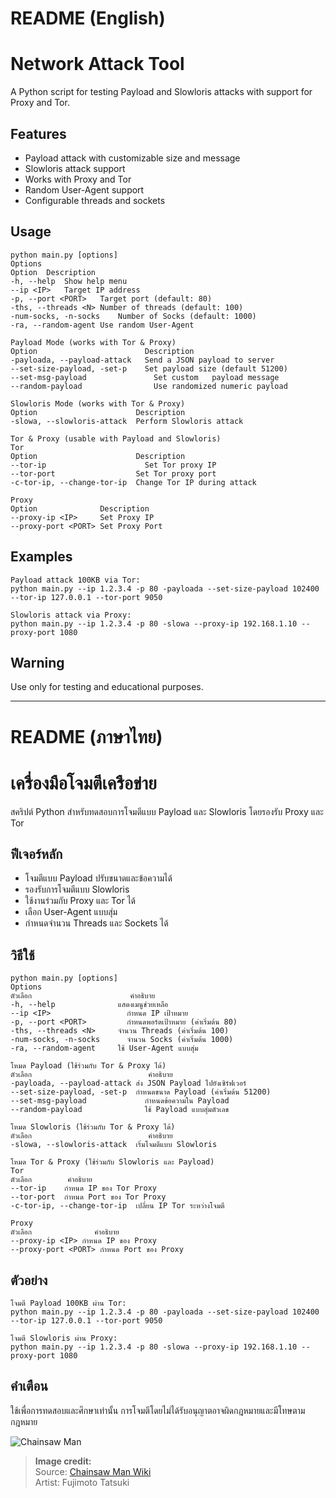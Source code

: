 # README (English)
# Network Attack Tool

A Python script for testing Payload and Slowloris attacks with support for Proxy and Tor.

## Features

- Payload attack with customizable size and message  
- Slowloris attack support  
- Works with Proxy and Tor  
- Random User-Agent support  
- Configurable threads and sockets  

## Usage

```
python main.py [options]
Options
Option	Description
-h, --help	Show help menu
--ip <IP>	Target IP address
-p, --port <PORT>	Target port (default: 80)
-ths, --threads <N>	Number of threads (default: 100)
-num-socks, -n-socks	Number of Socks (default: 1000)
-ra, --random-agent	Use random User-Agent

Payload Mode (works with Tor & Proxy)
Option	                      Description
-payloada, --payload-attack	  Send a JSON payload to server
--set-size-payload, -set-p	  Set payload size (default 51200)
--set-msg-payload	            Set custom   payload message
--random-payload	            Use randomized numeric payload

Slowloris Mode (works with Tor & Proxy)
Option	                    Description
-slowa, --slowloris-attack	Perform Slowloris attack

Tor & Proxy (usable with Payload and Slowloris)
Tor
Option	                    Description
--tor-ip	                  Set Tor proxy IP
--tor-port	                Set Tor proxy port
-c-tor-ip, --change-tor-ip	Change Tor IP during attack

Proxy
Option	            Description
--proxy-ip <IP>	    Set Proxy IP
--proxy-port <PORT>	Set Proxy Port
```
## Examples
```
Payload attack 100KB via Tor:
python main.py --ip 1.2.3.4 -p 80 -payloada --set-size-payload 102400 --tor-ip 127.0.0.1 --tor-port 9050

Slowloris attack via Proxy:
python main.py --ip 1.2.3.4 -p 80 -slowa --proxy-ip 192.168.1.10 --proxy-port 1080
```
## Warning
Use only for testing and educational purposes.


---

# README (ภาษาไทย)


# เครื่องมือโจมตีเครือข่าย

สคริปต์ Python สำหรับทดสอบการโจมตีแบบ Payload และ Slowloris โดยรองรับ Proxy และ Tor

## ฟีเจอร์หลัก

- โจมตีแบบ Payload ปรับขนาดและข้อความได้  
- รองรับการโจมตีแบบ Slowloris  
- ใช้งานร่วมกับ Proxy และ Tor ได้  
- เลือก User-Agent แบบสุ่ม  
- กำหนดจำนวน Threads และ Sockets ได้  

## วิธีใช้

```
python main.py [options]
Options
ตัวเลือก	                  คำอธิบาย
-h, --help	            แสดงเมนูช่วยเหลือ
--ip <IP>	              กำหนด IP เป้าหมาย
-p, --port <PORT>	      กำหนดพอร์ตเป้าหมาย (ค่าเริ่มต้น 80)
-ths, --threads <N>	    จำนวน Threads (ค่าเริ่มต้น 100)
-num-socks, -n-socks	  จำนวน Socks (ค่าเริ่มต้น 1000)
-ra, --random-agent	    ใช้ User-Agent แบบสุ่ม

โหมด Payload (ใช้ร่วมกับ Tor & Proxy ได้)
ตัวเลือก	                      คำอธิบาย
-payloada, --payload-attack	ส่ง JSON Payload ไปยังเซิร์ฟเวอร์
--set-size-payload, -set-p	กำหนดขนาด Payload (ค่าเริ่มต้น 51200)
--set-msg-payload	          กำหนดข้อความใน Payload
--random-payload	          ใช้ Payload แบบสุ่มตัวเลข

โหมด Slowloris (ใช้ร่วมกับ Tor & Proxy ได้)
ตัวเลือก	                      คำอธิบาย
-slowa, --slowloris-attack	เริ่มโจมตีแบบ Slowloris

โหมด Tor & Proxy (ใช้ร่วมกับ Slowloris และ Payload)
Tor
ตัวเลือก	    คำอธิบาย
--tor-ip	กำหนด IP ของ Tor Proxy
--tor-port	กำหนด Port ของ Tor Proxy
-c-tor-ip, --change-tor-ip	เปลี่ยน IP Tor ระหว่างโจมตี

Proxy
ตัวเลือก	          คำอธิบาย
--proxy-ip <IP>	กำหนด IP ของ Proxy
--proxy-port <PORT>	กำหนด Port ของ Proxy
```
## ตัวอย่าง
```
โจมตี Payload 100KB ผ่าน Tor:
python main.py --ip 1.2.3.4 -p 80 -payloada --set-size-payload 102400 --tor-ip 127.0.0.1 --tor-port 9050

โจมตี Slowloris ผ่าน Proxy:
python main.py --ip 1.2.3.4 -p 80 -slowa --proxy-ip 192.168.1.10 --proxy-port 1080
```
## คำเตือน
ใช้เพื่อการทดสอบและศึกษาเท่านั้น
การโจมตีโดยไม่ได้รับอนุญาตอาจผิดกฎหมายและมีโทษตามกฎหมาย

![Chainsaw Man](https://static.wikia.nocookie.net/chainsaw-man/images/e/e4/Volume_14_%28Textless%29.png/revision/latest/scale-to-width-down/1000?cb=20250505195335)

> **Image credit:**  
> Source: [Chainsaw Man Wiki](https://chainsawman.fandom.com)  
> Artist: Fujimoto Tatsuki

